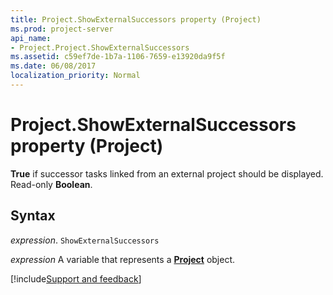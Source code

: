 ```yaml
---
title: Project.ShowExternalSuccessors property (Project)
ms.prod: project-server
api_name:
- Project.Project.ShowExternalSuccessors
ms.assetid: c59ef7de-1b7a-1106-7659-e13920da9f5f
ms.date: 06/08/2017
localization_priority: Normal
---
```



# Project.ShowExternalSuccessors property (Project)

 **True** if successor tasks linked from an external project should be displayed. Read-only **Boolean**.


## Syntax

_expression_. `ShowExternalSuccessors`

_expression_ A variable that represents a **[Project](project.project.md)** object.

[!include[Support and feedback](~/includes/feedback-boilerplate.md)]